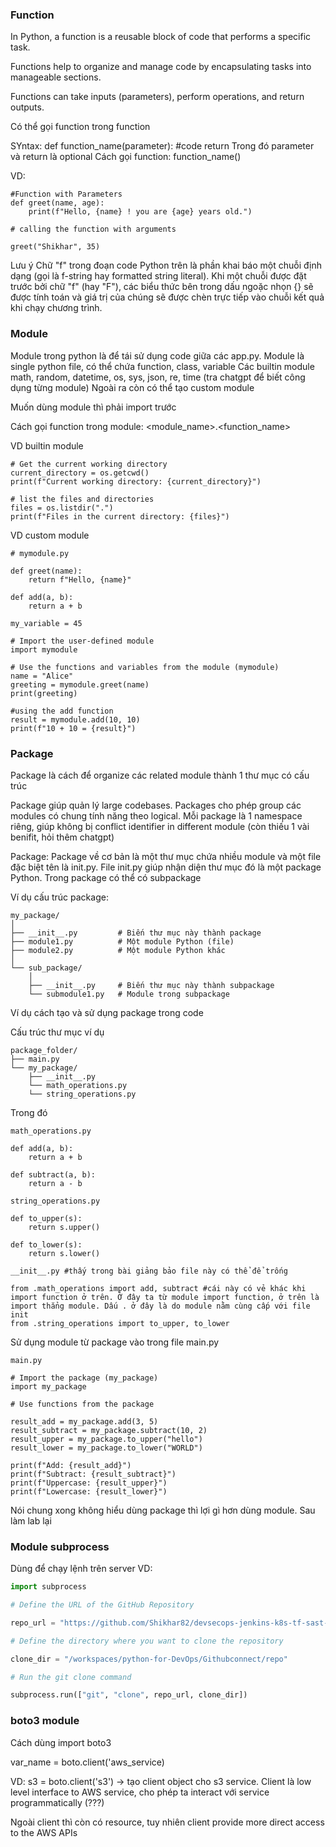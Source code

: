 


### Function

In Python, a function is a reusable block of code that performs a specific task.

Functions help to organize and manage code by encapsulating tasks into manageable sections.

Functions can take inputs (parameters), perform operations, and return outputs.

Có thể gọi function trong function

SYntax:
def function_name(parameter):
  #code
  return
Trong đó parameter và return là optional
Cách gọi function: function_name()

VD:
```
#Function with Parameters
def greet(name, age):
    print(f"Hello, {name} ! you are {age} years old.")

# calling the function with arguments

greet("Shikhar", 35)
```

Lưu ý Chữ "f" trong đoạn code Python trên là phần khai báo một chuỗi định dạng (gọi là f-string hay formatted string literal). Khi một chuỗi được đặt trước bởi chữ "f" (hay "F"), các biểu thức bên trong dấu ngoặc nhọn {} sẽ được tính toán và giá trị của chúng sẽ được chèn trực tiếp vào chuỗi kết quả khi chạy chương trình.


### Module
Module trong python là để tái sử dụng code giữa các app.py. Module là single python file, có thể chứa function, class, variable
Các builtin module math, random, datetime, os, sys, json, re, time (tra chatgpt để biết công dụng từng module)
Ngoài ra còn có thể tạo custom module

Muốn dùng module thì phải import trước

Cách gọi function trong module: <module_name>.<function_name>

VD builtin module

```
# Get the current working directory
current_directory = os.getcwd()
print(f"Current working directory: {current_directory}")

# list the files and directories
files = os.listdir(".")
print(f"Files in the current directory: {files}")
```


VD custom module

```
# mymodule.py

def greet(name):
    return f"Hello, {name}"

def add(a, b):
    return a + b

my_variable = 45

```

```
# Import the user-defined module
import mymodule

# Use the functions and variables from the module (mymodule)
name = "Alice"
greeting = mymodule.greet(name)
print(greeting)

#using the add function
result = mymodule.add(10, 10)
print(f"10 + 10 = {result}")
```




### Package

Package là cách để organize các related module thành 1 thư mục có cấu trúc

Package giúp quản lý large codebases. Packages cho phép group các modules có chung tính năng theo logical. Mỗi package là 1 namespace riêng, giúp không bị conflict identifier in different module (còn thiếu 1 vài benifit, hỏi thêm chatgpt)

Package: Package về cơ bản là một thư mục chứa nhiều module và một file đặc biệt tên là init.py. File init.py giúp nhận diện thư mục đó là một package Python. Trong package có thể có subpackage

Ví dụ cấu trúc package:
```
my_package/
│
├── __init__.py         # Biến thư mục này thành package
├── module1.py          # Một module Python (file)
├── module2.py          # Một module Python khác
│
└── sub_package/
    │
    ├── __init__.py     # Biến thư mục này thành subpackage
    └── submodule1.py   # Module trong subpackage

```


Ví dụ cách tạo và sử dụng package trong code

Cấu trúc thư mục ví dụ
```
package_folder/
├── main.py
└── my_package/
    ├── __init__.py    
    └── math_operations.py
    └── string_operations.py
```
Trong đó

```
math_operations.py

def add(a, b):
    return a + b

def subtract(a, b):
    return a - b
```

```
string_operations.py

def to_upper(s):
    return s.upper()

def to_lower(s):
    return s.lower()
```

```
__init__.py #thấy trong bài giảng bảo file này có thể để trống

from .math_operations import add, subtract #cái này có vẻ khác khi import function ở trên. Ở đây ta từ module import function, ở trên là import thẳng module. Dấu . ở đây là do module nằm cùng cấp với file init
from .string_operations import to_upper, to_lower
```

Sử dụng module từ package vào trong file main.py

```
main.py

# Import the package (my_package)
import my_package

# Use functions from the package

result_add = my_package.add(3, 5)
result_subtract = my_package.subtract(10, 2)
result_upper = my_package.to_upper("hello")
result_lower = my_package.to_lower("WORLD")

print(f"Add: {result_add}")
print(f"Subtract: {result_subtract}")
print(f"Uppercase: {result_upper}")
print(f"Lowercase: {result_lower}")
```


Nói chung xong không hiểu dùng package thì lợi gì hơn dùng module. Sau làm lab lại



### Module subprocess
Dùng để chạy lệnh trên server
VD:
```python
import subprocess

# Define the URL of the GitHub Repository

repo_url = "https://github.com/Shikhar82/devsecops-jenkins-k8s-tf-sast-sca-sonarcloud-snyk-repo.git"

# Define the directory where you want to clone the repository

clone_dir = "/workspaces/python-for-DevOps/Githubconnect/repo"

# Run the git clone command

subprocess.run(["git", "clone", repo_url, clone_dir])
```


### boto3 module

Cách dùng
import boto3

var_name = boto.client('aws_service)

VD: s3 = boto.client('s3')
-> tạo client object cho s3 service. Client là low level interface to AWS service, cho phép ta interact với service programmatically (???) 

Ngoài client thì còn có resource, tuy nhiên client provide more direct access to the AWS APIs
